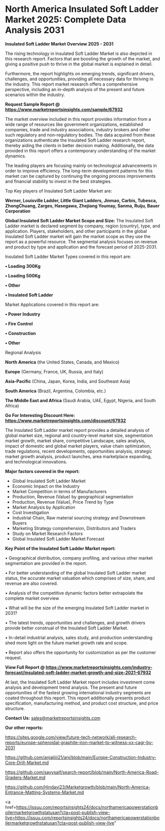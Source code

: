 # North America Insulated Soft Ladder Market 2025: Complete Data Analysis 2031

<Strong> Insulated Soft Ladder Market Overview 2025 - 2031</strong>

The rising technology in Insulated Soft Ladder Market is also depicted in this research report. Factors that are boosting the growth of the market, and giving a positive push to thrive in the global market is explained in detail.

Furthermore, the report highlights on emerging trends, significant drivers, challenges, and opportunities, providing all necessary data for thriving in the industry. This report market research offers a comprehensive perspective, including an in-depth analysis of the present and future scenarios within the industry.

<strong>Request Sample Report @ <a href=https://www.marketreportsinsights.com/sample/67932>https://www.marketreportsinsights.com/sample/67932</a></strong>

The market overview included in this report provides information from a wide range of resources like government organizations, established companies, trade and industry associations, industry brokers and other such regulatory and non-regulatory bodies. The data acquired from these organizations authenticate the Insulated Soft Ladder research report, thereby aiding the clients in better decision making. Additionally, the data provided in this report offers a contemporary understanding of the market dynamics.

The leading players are focusing mainly on technological advancements in order to improve efficiency. The long-term development patterns for this market can be captured by continuing the ongoing process improvements and financial stability to invest in the best strategies.

Top Key players of Insulated Soft Ladder Market are:

<strong>Werner, Louisville Ladder, Little Giant Ladders, Jinmao, Carbis, Tubesca, ZhongChuang, Zarges, Hasegawa, Zhejiang Youmay, Sanma, Ruiju, Bauer Corporation</strong>

<strong><b>Global Insulated Soft Ladder Market Scope and Size:</b></strong>
The Insulated Soft Ladder market is declared segment by company, region (country), type, and application. Players, stakeholders, and other participants in the global Insulated Soft Ladder market will gain the market scope as they use the report as a powerful resource. The segmental analysis focuses on revenue and product by type and application and the forecast period of 2025-2031.

Insulated Soft Ladder Market Types covered in this report are:

<strong>• Loading 300Kg

• Loading 500Kg

• Other

• Insulated Soft Ladder</strong>

Market Applications covered in this report are:

<strong>• Power Industry

• Fire Control

• Construction

• Other</strong> 

Regional Analysis

<strong>North America</strong> (the United States, Canada, and Mexico)

<strong>Europe</strong> (Germany, France, UK, Russia, and Italy)

<strong>Asia-Pacific</strong> (China, Japan, Korea, India, and Southeast Asia)

<strong>South America</strong> (Brazil, Argentina, Colombia, etc.)

<strong>The Middle East and Africa</strong> (Saudi Arabia, UAE, Egypt, Nigeria, and South Africa)

<strong>Go For Interesting Discount Here: <a href=https://www.marketreportsinsights.com/discount/67932>https://www.marketreportsinsights.com/discount/67932</a></strong>

The Insulated Soft Ladder market report provides a detailed analysis of global market size, regional and country-level market size, segmentation market growth, market share, competitive Landscape, sales analysis, impact of domestic and global market players, value chain optimization, trade regulations, recent developments, opportunities analysis, strategic market growth analysis, product launches, area marketplace expanding, and technological innovations.

<strong><b>Major factors covered in the report:</b></strong>
<ul>
  <li>Global Insulated Soft Ladder Market </li>
  <li>Economic Impact on the Industry</li>
  <li>Market Competition in terms of Manufacturers</li>
  <li>Production, Revenue (Value) by geographical segmentation</li>
  <li>Production, Revenue (Value), Price Trend by Type</li>
  <li>Market Analysis by Application</li>
  <li>Cost Investigation</li>
  <li>Industrial Chain, Raw material sourcing strategy and Downstream Buyers</li>
  <li>Marketing Strategy comprehension, Distributors and Traders</li>
  <li>Study on Market Research Factors</li>
  <li>Global Insulated Soft Ladder Market Forecast</li>
</ul>

<strong><b>Key Point of the Insulated Soft Ladder Market report:</b></strong>

• Geographical distribution, company profiling, and various other market segmentation are provided in the report.

• For better understanding of the global Insulated Soft Ladder market status, the accurate market valuation which comprises of size, share, and revenue are also covered.

• Analysis of the competitive dynamic factors better extrapolate the complete market overview

• What will be the size of the emerging Insulated Soft Ladder market in 2031?

• The latest trends, opportunities and challenges, and growth drivers provide better construal of the Insulated Soft Ladder Market.

• In-detail industrial analysis, sales study, and production understanding shed more light on the future market growth rate and scope.

• Report also offers the opportunity for customization as per the customer request.

<strong><b>View Full Report @ <a href=https://www.marketreportsinsights.com/industry-forecast/insulated-soft-ladder-market-growth-and-size-2021-67932>https://www.marketreportsinsights.com/industry-forecast/insulated-soft-ladder-market-growth-and-size-2021-67932</a></b></strong>


At last, the Insulated Soft Ladder Market report includes investment come analysis and development trend analysis. The present and future opportunities of the fastest growing international industry segments are coated throughout this report. This report additionally presents product specification, manufacturing method, and product cost structure, and price structure.

<strong>Contact Us:</strong>
sales@marketreportsinsights.com

<strong>Our other reports:</strong>

<a href=https://sites.google.com/view/future-tech-network/all-research-reports/europe-spheroidal-graphite-iron-market-to-witness-xx-cagr-by-2031>https://sites.google.com/view/future-tech-network/all-research-reports/europe-spheroidal-graphite-iron-market-to-witness-xx-cagr-by-2031</a>

<a href=https://github.com/anjaliiii21/anj/blob/main/Europe-Construction-Industry-Core-Drill-Market.md>https://github.com/anjaliiii21/anj/blob/main/Europe-Construction-Industry-Core-Drill-Market.md</a>

<a href=https://github.com/sayysaif/search-report/blob/main/North-America-Road-Graders-Market.md>https://github.com/sayysaif/search-report/blob/main/North-America-Road-Graders-Market.md</a>

<a href=https://github.com/Hindavi23/Marketgrowth/blob/main/North-America-Entrance-Matting-Systems-Market.md>https://github.com/Hindavi23/Marketgrowth/blob/main/North-America-Entrance-Matting-Systems-Market.md</a>

<a href=https://issuu.com/reportsinsights24/docs/northamericapowerstationboilermarketgrowthstatusan?cta=post-publish-view-live>https://issuu.com/reportsinsights24/docs/northamericapowerstationboilermarketgrowthstatusan?cta=post-publish-view-live</a>"
